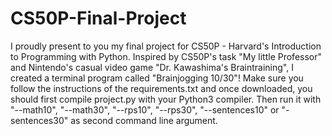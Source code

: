 # CS50P-Final-Project
I proudly present to you my final project for CS50P - Harvard's Introduction to Programming with Python. Inspired by CS50P's task "My little Professor" and Nintendo's casual video game "Dr. Kawashima's Braintraining", I created a terminal program called "Brainjogging 10/30"! Make sure you follow the instructions of the requirements.txt and once downloaded, you should first compile project.py with your Python3 compiler. Then run it with "--math10", "--math30", "--rps10", "--rps30", "--sentences10" or "-sentences30" as second command line argument.
